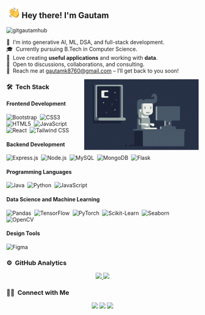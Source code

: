 <!-- ![Gautam Kumar Banner](https://raw.githubusercontent.com/gitgautamhub/gitgautamhub/master/assets/Gautam%20Kumar%20Banner.jpg) -->

<img alt="Wave" src="https://raw.githubusercontent.com/AVS1508/AVS1508/master/assets/Hand%20Wave.gif" width='40' align="left"/><h2>Hey there! I'm Gautam</h2>
<p align="left"> <img src="https://komarev.com/ghpvc/?username=gitgautamhub&label=Profile%20views&color=0e75b6&style=flat" alt="gitgautamhub" /> </p>

<!--### 👨🏻‍💻 &nbsp;About Me -->

🌟 &nbsp;I’m into generative AI, ML, DSA, and full-stack development.\
🎓 &nbsp;Currently pursuing B.Tech in Computer Science.\
🌱 &nbsp;Love creating **useful applications** and working with **data**.\
🤝 &nbsp;Open to discussions, collaborations, and consulting.\
📩 &nbsp;Reach me at gautamk8760@gmail.com – I’ll get back to you soon!
<!--📄 &nbsp;Check out my [Résumé](https://link_to_your_resume.com) for more details. -->
<!--💼 &nbsp;I work on projects, manage Tercelet Bags, and love exploring new technologies.\ -->
<img alt="Night Coding" src="https://raw.githubusercontent.com/AVS1508/AVS1508/master/assets/Night-Coding.gif" align="right"/>

### 🛠 &nbsp;Tech Stack

#### Frontend Development
![Bootstrap](https://img.shields.io/badge/-Bootstrap-05122A?style=flat&logo=bootstrap)&nbsp;
![CSS3](https://img.shields.io/badge/-CSS3-05122A?style=flat&logo=css3)&nbsp;
![HTML5](https://img.shields.io/badge/-HTML5-05122A?style=flat&logo=html5)&nbsp;
![JavaScript](https://img.shields.io/badge/-JavaScript-05122A?style=flat&logo=javascript)&nbsp;
![React](https://img.shields.io/badge/-React-05122A?style=flat&logo=react)&nbsp;
![Tailwind CSS](https://img.shields.io/badge/-Tailwind%20CSS-05122A?style=flat&logo=tailwind-css)&nbsp;

#### Backend Development
![Express.js](https://img.shields.io/badge/-Express.js-05122A?style=flat&logo=express)&nbsp;
![Node.js](https://img.shields.io/badge/-Node.js-05122A?style=flat&logo=node.js)&nbsp;
![MySQL](https://img.shields.io/badge/-MySQL-05122A?style=flat&logo=mysql)&nbsp;
![MongoDB](https://img.shields.io/badge/-MongoDB-05122A?style=flat&logo=mongodb)&nbsp;
![Flask](https://img.shields.io/badge/-Flask-05122A?style=flat&logo=flask)&nbsp;

#### Programming Languages
![Java](https://img.shields.io/badge/-Java-05122A?style=flat&logo=java&logoColor=FFA518)&nbsp;
![Python](https://img.shields.io/badge/-Python-05122A?style=flat&logo=python)&nbsp;
![JavaScript](https://img.shields.io/badge/-JavaScript-05122A?style=flat&logo=javascript)&nbsp;

#### Data Science and Machine Learning
![Pandas](https://img.shields.io/badge/-Pandas-05122A?style=flat&logo=pandas)&nbsp;
![TensorFlow](https://img.shields.io/badge/-TensorFlow-05122A?style=flat&logo=tensorflow)&nbsp;
![PyTorch](https://img.shields.io/badge/-PyTorch-05122A?style=flat&logo=pytorch)&nbsp;
![Scikit-Learn](https://img.shields.io/badge/-Scikit%20Learn-05122A?style=flat&logo=scikit-learn)&nbsp;
![Seaborn](https://img.shields.io/badge/-Seaborn-05122A?style=flat&logo=seaborn)&nbsp;
![OpenCV](https://img.shields.io/badge/-OpenCV-05122A?style=flat&logo=opencv)&nbsp;

#### Design Tools
![Figma](https://img.shields.io/badge/-Figma-05122A?style=flat&logo=figma)&nbsp;


### ⚙️ &nbsp;GitHub Analytics

<p align="center">
<a href="https://github.com/gitgautamhub">
  <img height="180em" src="https://github-readme-stats.vercel.app/api?username=gitgautamhub&show_icons=true&theme=algolia&include_all_commits=true&count_private=true"/>
  <img height="180em" src="https://github-readme-stats.vercel.app/api/top-langs/?username=gitgautamhub&layout=compact&langs_count=8&theme=algolia"/>
</a>
</p>

### 🤝🏻 &nbsp;Connect with Me

<p align="center">
<a href="https://linkedin.com/in/gautamkumar111103"><img src="https://img.shields.io/badge/-Gautam%20Kumar-0077B5?style=flat&logo=Linkedin&logoColor=white"/></a>
<a href="mailto:gautamk8760@gmail.com"><img src="https://img.shields.io/badge/-gautamk8760@gmail.com-D14836?style=flat&logo=Gmail&logoColor=white"/></a>
<a href="https://instagram.com/gitgautamhub"><img src="https://img.shields.io/badge/-@gitgautamhub-E4405F?style=flat&logo=Instagram&logoColor=white"/></a>
</p>
